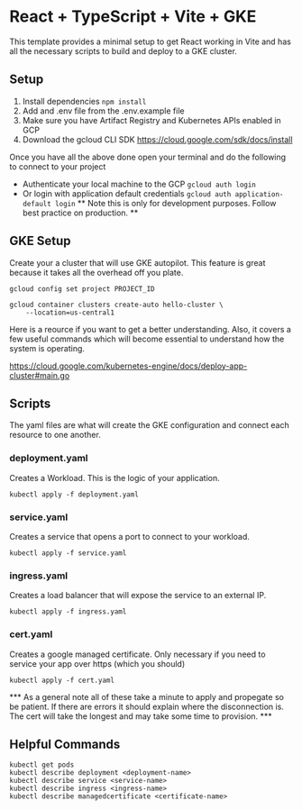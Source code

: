 # React + TypeScript + Vite + GKE

This template provides a minimal setup to get React working in Vite and has all the necessary scripts to build and deploy to a GKE cluster. 

## Setup 
1. Install dependencies `npm install`
2. Add and .env file from the .env.example file
3. Make sure you have Artifact Registry and Kubernetes APIs enabled in GCP
5. Download the gcloud CLI SDK https://cloud.google.com/sdk/docs/install

Once you have all the above done open your terminal and do the following to connect to your project
-  Authenticate your local machine to the GCP `gcloud auth login`
-  Or login with application default credentials `gcloud auth application-default login` 
   ** Note this is only for development purposes. Follow best practice on production. **

## GKE Setup
Create your a cluster that will use GKE autopilot. This feature is great because it takes all the overhead off you plate.
```
gcloud config set project PROJECT_ID
```
```
gcloud container clusters create-auto hello-cluster \
    --location=us-central1
```
Here is a reource if you want to get a better understanding. Also, it covers a few useful commands which will become essential to understand how the system is operating. 

https://cloud.google.com/kubernetes-engine/docs/deploy-app-cluster#main.go

## Scripts
The yaml files are what will create the GKE configuration and connect each resource to one another. 

### deployment.yaml
Creates a Workload. This is the logic of your application.
  
  ```
  kubectl apply -f deployment.yaml
  ```

### service.yaml
Creates a service that opens a port to connect to your workload.

  ```
  kubectl apply -f service.yaml
  ```

### ingress.yaml 
Creates a load balancer that will expose the service to an external IP.

  ```
  kubectl apply -f ingress.yaml
  ```

### cert.yaml
Creates a google managed certificate. Only necessary if you need to service your app over https (which you should)

  ```
  kubectl apply -f cert.yaml
  ```

*** As a general note all of these take a minute to apply and propegate so be patient. If there are errors it should explain where the disconnection is. The cert will take the longest and may take some time to provision. ***

## Helpful Commands
```
kubectl get pods
kubectl describe deployment <deployment-name>
kubectl describe service <service-name>
kubectl describe ingress <ingress-name>
kubectl describe managedcertificate <certificate-name>
```
